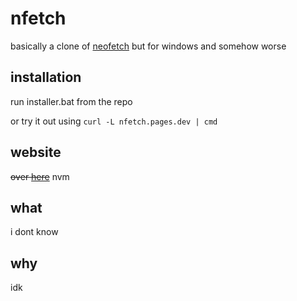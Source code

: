 # nfetch

basically a clone of [neofetch](https://github.com/dylanaraps/neofetch) but for windows and somehow worse

## installation

run installer.bat from the repo

or try it out using `curl -L nfetch.pages.dev | cmd`

## website

~~over [here](https://nfetch.pages.dev)~~ nvm

## what

i dont know

## why

idk